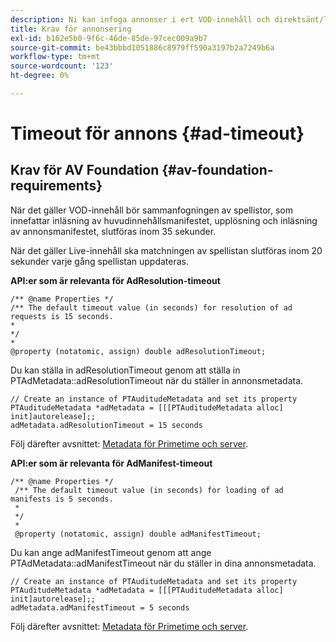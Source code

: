 ```yaml
---
description: Ni kan infoga annonser i ert VOD-innehåll och direktsänt/linjärt innehåll med hjälp av Adobe Primetime annonsbeslutsgränssnitt.
title: Krav för annonsering
exl-id: b162e5b0-9f6c-46de-85de-97cec009a9b7
source-git-commit: be43bbbd1051886c8979ff590a3197b2a7249b6a
workflow-type: tm+mt
source-wordcount: '123'
ht-degree: 0%

---
```


# Timeout för annons {#ad-timeout}

## Krav för AV Foundation {#av-foundation-requirements}

När det gäller VOD-innehåll bör sammanfogningen av spellistor, som innefattar inläsning av huvudinnehållsmanifestet, upplösning och inläsning av annonsmanifestet, slutföras inom 35 sekunder.

När det gäller Live-innehåll ska matchningen av spellistan slutföras inom 20 sekunder varje gång spellistan uppdateras.

**API:er som är relevanta för AdResolution-timeout**

```
/** @name Properties */
/** The default timeout value (in seconds) for resolution of ad requests is 15 seconds.
*
*/
*
@property (notatomic, assign) double adResolutionTimeout;
```

Du kan ställa in adResolutionTimeout genom att ställa in PTAdMetadata::adResolutionTimeout när du ställer in annonsmetadata.

```
// Create an instance of PTAuditudeMetadata and set its property
PTAuditudeMetadata *adMetadata = [[[PTAuditudeMetadata alloc] init]autorelease];;
adMetadata.adResolutionTimeout = 15 seconds
```

Följ därefter avsnittet: [Metadata för Primetime och server](/help/programming/tvsdk-3x-ios-prog/ios-3x-advertising/ios-3x-primetime-ad-serving-metadata/ios-3x-primetime-ad-serving-metadata.md).

**API:er som är relevanta för AdManifest-timeout**

```
/** @name Properties */
 /** The default timeout value (in seconds) for loading of ad manifests is 5 seconds.
 *
 */
 *
 @property (notatomic, assign) double adManifestTimeout; 
```

Du kan ange adManifestTimeout genom att ange PTAdMetadata::adManifestTimeout när du ställer in dina annonsmetadata.


```
// Create an instance of PTAuditudeMetadata and set its property
PTAuditudeMetadata *adMetadata = [[[PTAuditudeMetadata alloc] init]autorelease];;
adMetadata.adManifestTimeout = 5 seconds
```

Följ därefter avsnittet: [Metadata för Primetime och server](/help/programming/tvsdk-3x-ios-prog/ios-3x-advertising/ios-3x-primetime-ad-serving-metadata/ios-3x-primetime-ad-serving-metadata.md).
